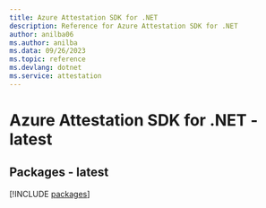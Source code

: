 ```yaml
---
title: Azure Attestation SDK for .NET
description: Reference for Azure Attestation SDK for .NET
author: anilba06
ms.author: anilba
ms.data: 09/26/2023
ms.topic: reference
ms.devlang: dotnet
ms.service: attestation
---
```

# Azure Attestation SDK for .NET - latest
## Packages - latest
[!INCLUDE [packages](attestation-index.md)]